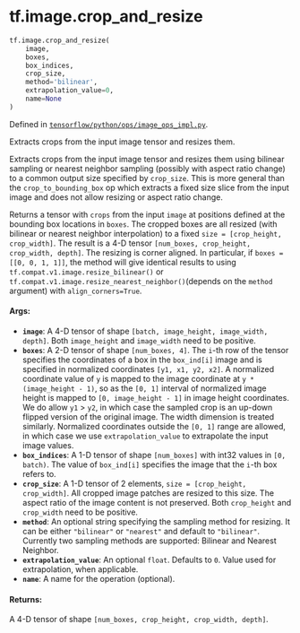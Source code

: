 <div itemscope itemtype="http://developers.google.com/ReferenceObject">
<meta itemprop="name" content="tf.image.crop_and_resize" />
<meta itemprop="path" content="Stable" />
</div>

# tf.image.crop_and_resize

``` python
tf.image.crop_and_resize(
    image,
    boxes,
    box_indices,
    crop_size,
    method='bilinear',
    extrapolation_value=0,
    name=None
)
```



Defined in [`tensorflow/python/ops/image_ops_impl.py`](/code/stable/tensorflow/python/ops/image_ops_impl.py).

Extracts crops from the input image tensor and resizes them.

Extracts crops from the input image tensor and resizes them using bilinear
sampling or nearest neighbor sampling (possibly with aspect ratio change) to a
common output size specified by `crop_size`. This is more general than the
`crop_to_bounding_box` op which extracts a fixed size slice from the input
image and does not allow resizing or aspect ratio change.

Returns a tensor with `crops` from the input `image` at positions defined at
the bounding box locations in `boxes`. The cropped boxes are all resized (with
bilinear or nearest neighbor interpolation) to a fixed
`size = [crop_height, crop_width]`. The result is a 4-D tensor
`[num_boxes, crop_height, crop_width, depth]`. The resizing is corner aligned.
In particular, if `boxes = [[0, 0, 1, 1]]`, the method will give identical
results to using `tf.compat.v1.image.resize_bilinear()` or
`tf.compat.v1.image.resize_nearest_neighbor()`(depends on the `method`
argument) with
`align_corners=True`.

#### Args:

* <b>`image`</b>: A 4-D tensor of shape `[batch, image_height, image_width, depth]`.
    Both `image_height` and `image_width` need to be positive.
* <b>`boxes`</b>: A 2-D tensor of shape `[num_boxes, 4]`. The `i`-th row of the tensor
    specifies the coordinates of a box in the `box_ind[i]` image and is
    specified in normalized coordinates `[y1, x1, y2, x2]`. A normalized
    coordinate value of `y` is mapped to the image coordinate at `y *
    (image_height - 1)`, so as the `[0, 1]` interval of normalized image
    height is mapped to `[0, image_height - 1]` in image height coordinates.
    We do allow `y1` > `y2`, in which case the sampled crop is an up-down
    flipped version of the original image. The width dimension is treated
    similarly. Normalized coordinates outside the `[0, 1]` range are allowed,
    in which case we use `extrapolation_value` to extrapolate the input image
    values.
* <b>`box_indices`</b>: A 1-D tensor of shape `[num_boxes]` with int32 values in `[0,
    batch)`. The value of `box_ind[i]` specifies the image that the `i`-th box
    refers to.
* <b>`crop_size`</b>: A 1-D tensor of 2 elements, `size = [crop_height, crop_width]`.
    All cropped image patches are resized to this size. The aspect ratio of
    the image content is not preserved. Both `crop_height` and `crop_width`
    need to be positive.
* <b>`method`</b>: An optional string specifying the sampling method for resizing. It
    can be either `"bilinear"` or `"nearest"` and default to `"bilinear"`.
    Currently two sampling methods are supported: Bilinear and Nearest
      Neighbor.
* <b>`extrapolation_value`</b>: An optional `float`. Defaults to `0`. Value used for
    extrapolation, when applicable.
* <b>`name`</b>: A name for the operation (optional).


#### Returns:

A 4-D tensor of shape `[num_boxes, crop_height, crop_width, depth]`.